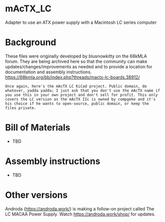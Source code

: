 # mAcTX_LC
Adapter to use an ATX power supply with a Macintosh LC series computer

# Background
These files were originally developed by blusnowkitty on the 68kMLA forum. They are being archived here so that the community can make updates/changes/improvements as needed and to provide a location for documentation and assembly instructions.
https://68kmla.org/bb/index.php?threads/mactx-lc-boards.38912/

```
Once again, here's the mAcTX LC KiCad project. Public domain, do whatever, yadda yadda; I just ask that you don't use the mAcTX name if you use this in your own project and don't sell for profit. This only covers the LC version as the mAcTX IIc is owned by compgeke and it's his choice if he wants to open-source, public domain, or keep the files private.
```

# Bill of Materials

* TBD

# Assembly instructions

* TBD

# Other versions

Androda (https://androda.work/) is making a follow-on project called The LC MACAA Power Supply. Watch https://androda.work/shop/ for updates.